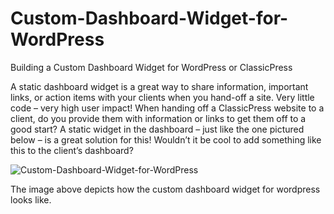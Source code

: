 # Custom-Dashboard-Widget-for-WordPress
Building a Custom Dashboard Widget for WordPress or ClassicPress

A static dashboard widget is a great way to share information, important links, or action items with your clients when you hand-off a site. Very little code – very high user impact!
When handing off a ClassicPress website to a client, do you provide them with information or links to get them off to a good start? A static widget in the dashboard – just like the one pictured below – is a great solution for this! Wouldn’t it be cool to add something like this to the client’s dashboard? 

![Custom-Dashboard-Widget-for-WordPress](https://user-images.githubusercontent.com/35918694/122559296-d33a4980-d047-11eb-9754-6a692445a6b1.png)

The image above depicts how the custom dashboard widget for wordpress looks like.
